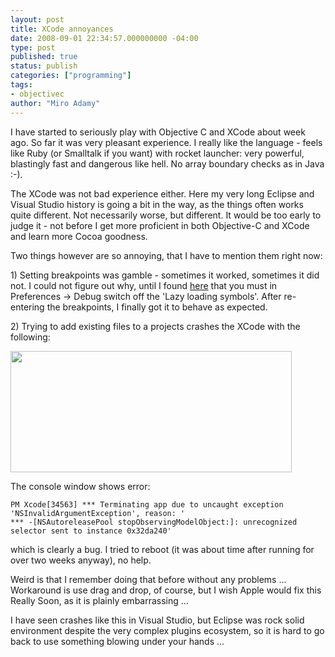 ```yaml
---
layout: post
title: XCode annoyances
date: 2008-09-01 22:34:57.000000000 -04:00
type: post
published: true
status: publish
categories: ["programming"]
tags:
- objectivec
author: "Miro Adamy"
---
```

<p>I have started to seriously play with Objective C and XCode about week ago. So far it was very pleasant experience. I really like the language - feels like Ruby (or Smalltalk if you want) with rocket launcher: very powerful, blastingly fast and dangerous like hell. No array boundary checks as in Java :-).</p>
<p>The XCode was not bad experience either. Here my very long Eclipse and Visual Studio history is going a bit in the way, as the things often works quite different. Not necessarily worse, but different. It would be too early to judge it - not before I get more proficient in both Objective-C and XCode and learn more Cocoa goodness.</p>
<p>Two things however are so annoying, that I have to mention them right now:</p>
<p>1) Setting breakpoints was gamble - sometimes it worked, sometimes it did not. I could not figure out why, until I found <a href="http://kleymeyer.typepad.com/blog/2007/09/problem-with-br.html" target="_blank">here</a> that you must in Preferences -&gt; Debug switch off the 'Lazy loading symbols'. After re-entering the breakpoints, I finally got it to behave as expected.</p>
<p>2) Trying to add existing files to a projects crashes the XCode with the following:</p>
<p><img class="alignnone size-full wp-image-536" src="{{ site.baseurl }}/images/picture-11.png" alt="" width="450" height="194" /></p>
<p>The console window shows error:</p>

```
PM Xcode[34563] *** Terminating app due to uncaught exception 'NSInvalidArgumentException', reason: '
*** -[NSAutoreleasePool stopObservingModelObject:]: unrecognized selector sent to instance 0x32da240'

```

<p>which is clearly a bug. I tried to reboot (it was about time after running for over two weeks anyway), no help.</p>
Weird is that I remember doing that before without any problems ... Workaround is use drag and drop, of course, but I wish Apple would fix this Really Soon, as it is plainly embarrassing ...</p>
<p>I have seen crashes like this in Visual Studio, but Eclipse was rock solid environment despite the very complex plugins ecosystem, so it is hard to go back to use something blowing under your hands ...</p>
